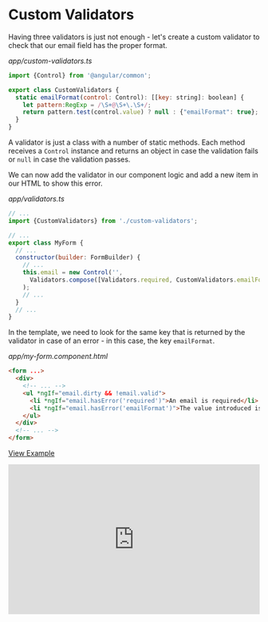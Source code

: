 # Custom Validators

Having three validators is just not enough - let's create a custom validator to check that our email field has the proper format.

_app/custom-validators.ts_
```javascript
import {Control} from '@angular/common';

export class CustomValidators {
  static emailFormat(control: Control): [[key: string]: boolean] {
    let pattern:RegExp = /\S+@\S+\.\S+/;
    return pattern.test(control.value) ? null : {"emailFormat": true};
  }
}
```

A validator is just a class with a number of static methods. Each method receives a `Control` instance and returns an object in case the validation fails or `null` in case the validation passes.

We can now add the validator in our component logic and add a new item in our HTML to show this error.

_app/validators.ts_
```javascript
// ...
import {CustomValidators} from './custom-validators';

// ...
export class MyForm {
  // ...
  constructor(builder: FormBuilder) {
    // ...
    this.email = new Control('',
      Validators.compose([Validators.required, CustomValidators.emailFormat])
    );
    // ...
  }
  // ...
}
```

In the template, we need to look for the same key that is returned by the validator in case of an error - in this case, the key `emailFormat`.

_app/my-form.component.html_
```html
<form ...>
  <div>
    <!-- ... -->
    <ul *ngIf="email.dirty && !email.valid">
      <li *ngIf="email.hasError('required')">An email is required</li>
      <li *ngIf="email.hasError('emailFormat')">The value introduced is not an email</li>
    </ul>
  </div>
  <!-- ... -->
</form>
```

[View Example](http://plnkr.co/edit/qjAx0cJMI1meveR7dyHF?p=preview)

<iframe class="no-pdf" style="width: 100%; height: 300px" src="http://embed.plnkr.co/qjAx0cJMI1meveR7dyHF/" frameborder="0" allowfullscren="allowfullscren"></iframe>
